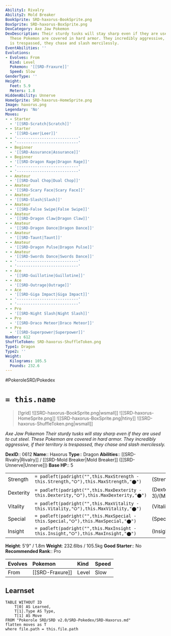 ```yaml
---
Ability1: Rivalry
Ability2: Mold Breaker
BookSprite: SRD-haxorus-BookSprite.png
BoxSprite: SRD-haxorus-BoxSprite.png
DexCategory: Axe Jaw Pokemon
DexDescription: Their sturdy tusks will stay sharp even if they are used to cut steel.
  These Pokemon are covered in hard armor. They incredibly aggressive, if their territory
  is trespassed, they chase and slash mercilessly.
EventAbilities: ''
Evolutions:
- Evolves: From
  Kind: Level
  Pokemon: '[[SRD-Fraxure]]'
  Speed: Slow
GenderType: ''
Height:
  Feet: 5.9
  Meters: 1.8
HiddenAbility: Unnerve
HomeSprite: SRD-haxorus-HomeSprite.png
Image: haxorus.png
Legendary: 'No'
Moves:
- - Starter
  - '[[SRD-Scratch|Scratch]]'
- - Starter
  - '[[SRD-Leer|Leer]]'
- - '---------------------------'
  - '---------------------------'
- - Beginner
  - '[[SRD-Assurance|Assurance]]'
- - Beginner
  - '[[SRD-Dragon Rage|Dragon Rage]]'
- - '---------------------------'
  - '---------------------------'
- - Amateur
  - '[[SRD-Dual Chop|Dual Chop]]'
- - Amateur
  - '[[SRD-Scary Face|Scary Face]]'
- - Amateur
  - '[[SRD-Slash|Slash]]'
- - Amateur
  - '[[SRD-False Swipe|False Swipe]]'
- - Amateur
  - '[[SRD-Dragon Claw|Dragon Claw]]'
- - Amateur
  - '[[SRD-Dragon Dance|Dragon Dance]]'
- - Amateur
  - '[[SRD-Taunt|Taunt]]'
- - Amateur
  - '[[SRD-Dragon Pulse|Dragon Pulse]]'
- - Amateur
  - '[[SRD-Swords Dance|Swords Dance]]'
- - '---------------------------'
  - '---------------------------'
- - Ace
  - '[[SRD-Guillotine|Guillotine]]'
- - Ace
  - '[[SRD-Outrage|Outrage]]'
- - Ace
  - '[[SRD-Giga Impact|Giga Impact]]'
- - '---------------------------'
  - '---------------------------'
- - Pro
  - '[[SRD-Night Slash|Night Slash]]'
- - Pro
  - '[[SRD-Draco Meteor|Draco Meteor]]'
- - Pro
  - '[[SRD-Superpower|Superpower]]'
Number: 612
ShuffleToken: SRD-haxorus-ShuffleToken.png
Type1: Dragon
Type2: ''
Weight:
  Kilograms: 105.5
  Pounds: 232.6
---
```


#PokeroleSRD/Pokedex

# `= this.name`

> [!grid]
> ![[SRD-haxorus-BookSprite.png|wsmall]]
> ![[SRD-haxorus-HomeSprite.png]]
> ![[SRD-haxorus-BoxSprite.png|htiny]]
> ![[SRD-haxorus-ShuffleToken.png|wsmall]]


*Axe Jaw Pokemon*
*Their sturdy tusks will stay sharp even if they are used to cut steel. These Pokemon are covered in hard armor. They incredibly aggressive, if their territory is trespassed, they chase and slash mercilessly.*

**DexID**:: 0612
**Name**:: Haxorus
**Type**:: Dragon
**Abilities**:: [[SRD-Rivalry|Rivalry]] / [[SRD-Mold Breaker|Mold Breaker]] ([[SRD-Unnerve|Unnerve]])
**Base HP**:: 5

|           |                                                                                        |                                          |
| --------- | -------------------------------------------------------------------------------------- | ---------------------------------------- |
| Strength  | `= padleft(padright("",this.MaxStrength - this.Strength,"⭘"),this.MaxStrength,"⬤")`    | (Strength::4)/(MaxStrength::8)   |
| Dexterity | `= padleft(padright("",this.MaxDexterity - this.Dexterity,"⭘"),this.MaxDexterity,"⬤")` | (Dexterity:: 3)/(MaxDexterity::6) |
| Vitality  | `= padleft(padright("",this.MaxVitality - this.Vitality,"⭘"),this.MaxVitality,"⬤")`    | (Vitality::2)/(MaxVitality::5)   |
| Special   | `= padleft(padright("",this.MaxSpecial - this.Special,"⭘"),this.MaxSpecial,"⬤")`       | (Special::2)/(MaxSpecial::4)     |
| Insight   | `= padleft(padright("",this.MaxInsight - this.Insight,"⭘"),this.MaxInsight,"⬤")`       | (Insight::2)/(MaxInsight::5)     |

**Height**: 5'9" / 1.8m
**Weight**: 232.6lbs / 105.5kg
**Good Starter**:: No
**Recommended Rank**:: Pro

| Evolves   | Pokemon         | Kind   | Speed   |
|:----------|:----------------|:-------|:--------|
| From      | [[SRD-Fraxure]] | Level  | Slow    |

## Learnset

```dataview
TABLE WITHOUT ID
    T[0] AS Learned,
    T[1].Type AS Type,
    T[1] AS Move
FROM "Pokerole SRD/SRD v2.0/SRD-Pokedex/SRD-Haxorus.md"
flatten moves as T
where file.path = this.file.path
```
